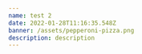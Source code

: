 ```yaml
---
name: test 2
date: 2022-01-28T11:16:35.548Z
banner: /assets/pepperoni-pizza.png
description: description
---
```

